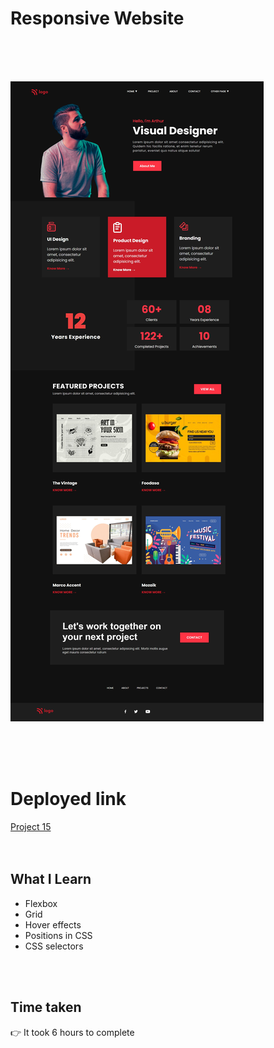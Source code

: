 # Responsive Website


<br>
<br>
<br>

![Project 15](/project15.png)

<br>
<br>
<br>

# Deployed link

[Project 15](https://product-design-landing-page-project15.netlify.app/ "project link")
<br>
<br>
<br>

## What I Learn

* Flexbox
* Grid
* Hover effects
* Positions in CSS
* CSS selectors


 <br>
 <br>

## Time taken 
👉 It took 6 hours to complete

